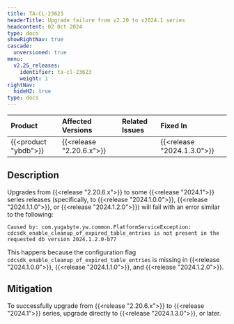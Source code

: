```yaml
---
title: TA-CL-23623
headerTitle: Upgrade failure from v2.20 to v2024.1 series
headcontent: 02 Oct 2024
type: docs
showRightNav: true
cascade:
  unversioned: true
menu:
  v2.25_releases:
    identifier: ta-cl-23623
    weight: 1
rightNav:
  hideH2: true
type: docs
---
```


|          Product           |  Affected Versions  |  Related Issues   | Fixed In |
| :------------------------- | :------------------ | :---------------- | :------- |
| {{<product "ybdb">}}       | {{<release "2.20.6.x">}} | | {{<release "2024.1.3.0">}} |

## Description

Upgrades from {{<release "2.20.6.x">}} to some {{<release "2024.1">}} series releases (specifically, to {{<release "2024.1.0.0">}}, {{<release "2024.1.1.0">}}, or {{<release "2024.1.2.0">}}) will fail with an error similar to the following:

```output
Caused by: com.yugabyte.yw.common.PlatformServiceException: cdcsdk_enable_cleanup_of_expired_table_entries is not present in the requested db version 2024.1.2.0-b77
```

This happens because the configuration flag `cdcsdk_enable_cleanup_of_expired_table_entries` is missing in {{<release "2024.1.0.0">}}, {{<release "2024.1.1.0">}}, and {{<release "2024.1.2.0">}}.

## Mitigation

To successfully upgrade from {{<release "2.20.6.x">}} to {{<release "2024.1">}} series, upgrade directly to {{<release "2024.1.3.0">}}, or later.
